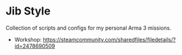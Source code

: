 # Jib Style

Collection of scripts and configs for my personal Arma 3 missions.

- Workshop: https://steamcommunity.com/sharedfiles/filedetails/?id=2478690509
